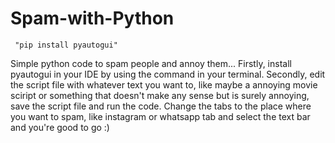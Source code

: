 # Spam-with-Python
     "pip install pyautogui"
Simple python code to spam people and annoy them...
Firstly, install pyautogui in your IDE by using the command in your terminal.
Secondly, edit the script file with whatever text you want to, like maybe a annoying movie sciript or something that doesn't make any sense but is surely annoying,
save the script file and run the code.
Change the tabs to the place where you want to spam, like instagram or whatsapp tab and select the text bar and you're good to go
:)
